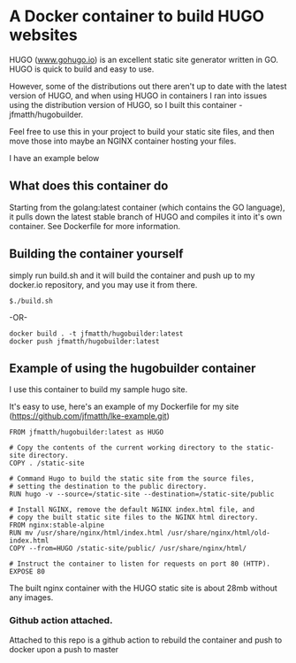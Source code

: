 # A Docker container to build HUGO websites

HUGO (www.gohugo.io) is an excellent static site generator written in GO.  HUGO is quick to build and easy to use.

However, some of the distributions out there aren't up to date with the latest version of HUGO, and when using HUGO in containers I ran into issues using the distribution version of HUGO, so I built this container - jfmatth/hugobuilder.

Feel free to use this in your project to build your static site files, and then move those into maybe an NGINX container hosting your files.

I have an example below

## What does this container do

Starting from the golang:latest container (which contains the GO language), it pulls down the latest stable branch of HUGO and compiles it into it's own container.  See Dockerfile for more information.


## Building the container yourself

simply run build.sh and it will build the container and push up to my docker.io repository, and you may use it from there.



```
$./build.sh
```

-OR-

```
docker build . -t jfmatth/hugobuilder:latest
docker push jfmatth/hugobuilder:latest
```

## Example of using the hugobuilder container

I use this container to build my sample hugo site.

It's easy to use, here's an example of my Dockerfile for my site (https://github.com/jfmatth/lke-example.git)

```
FROM jfmatth/hugobuilder:latest as HUGO

# Copy the contents of the current working directory to the static-site directory.
COPY . /static-site

# Command Hugo to build the static site from the source files,
# setting the destination to the public directory.
RUN hugo -v --source=/static-site --destination=/static-site/public

# Install NGINX, remove the default NGINX index.html file, and
# copy the built static site files to the NGINX html directory.
FROM nginx:stable-alpine
RUN mv /usr/share/nginx/html/index.html /usr/share/nginx/html/old-index.html
COPY --from=HUGO /static-site/public/ /usr/share/nginx/html/

# Instruct the container to listen for requests on port 80 (HTTP).
EXPOSE 80
```

The built nginx container with the HUGO static site is about 28mb without any images.

### Github action attached.

Attached to this repo is a github action to rebuild the container and push to docker upon a push to master

